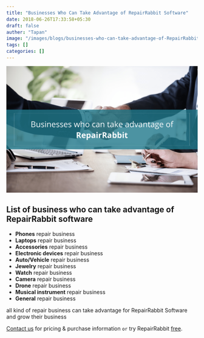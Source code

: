 ```yaml
---
title: "Businesses Who Can Take Advantage of RepairRabbit Software"
date: 2018-06-26T17:33:58+05:30
draft: false
auther: "Tapan"
image: "/images/blogs/businesses-who-can-take-advantage-of-RepairRabbit.png"
tags: []
categories: []
---
```


<img src="/images/blogs/businesses-who-can-take-advantage-of-RepairRabbit.png" alt="businesses who can take advantage of RepairRabbit software" title="businesses who can take advantage of RepairRabbit software"/>

<br>


## List of business who can take advantage of RepairRabbit software

* **Phones** repair business 
* **Laptops** repair business
* **Accessories** repair business
* **Electronic devices** repair business
* **Auto/Vehicle** repair business
* **Jewelry** repair business
* **Watch** repair business
* **Camera** repair business
* **Drone** repair business
* **Musical instrument** repair business
* **General** repair business

all kind of repair business can take advantage for RepairRabbit Software and grow their business

<a href="mailto:contact@repairrabbit.co?subject=Query of RepairRabbit" target="_blank">Contact us</a> for pricing & purchase information `or` try RepairRabbit <a href="https://demo.repairrabbit.co/" rel="noopener" target="_blank" title="RepairRabbit Demo">free</a>.

<br>
